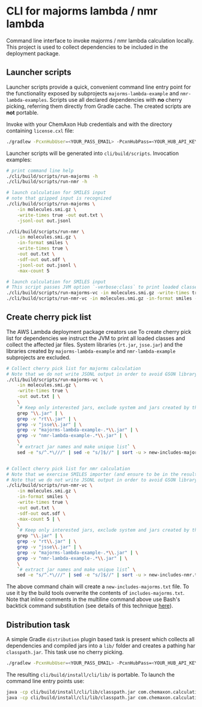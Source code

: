 CLI for majorms lambda / nmr lambda
===================================


Command line interface to invoke majorms / nmr lambda calculation locally. This project is used to collect dependencies
to be included in the deployment package.


Launcher scripts
----------------

Launcher scripts provide a quick, convenient command line entry point for the functionality exposed by subprojects `majorms-lambda-example`
and `nmr-lambda-examples`. Scripts 
use all declared dependencies with **no** cherry picking, referring them directly from Gradle cache. The created scripts are **not** portable.

Invoke with your ChemAxon Hub credentials and with the directory containing `license.cxl` file:

``` bash
./gradlew -PcxnHubUser=<YOUR_PASS_EMAIL> -PcxnHubPass=<YOUR_HUB_API_KEY> :cli:createScripts
```

Launcher scripts will be generated into `cli/build/scripts`. Invocation examples:

``` bash
# print command line help
./cli/build/scripts/run-majorms -h
./cli/build/scripts/run-nmr -h

# launch calculation for SMILES input
# note that gzipped input is recognized
./cli/build/scripts/run-majorms \
    -in molecules.smi.gz \
    -write-times true -out out.txt \
    -jsonl-out out.jsonl

./cli/build/scripts/run-nmr \
    -in molecules.smi.gz \
    -in-format smiles \
    -write-times true \
    -out out.txt \
    -sdf-out out.sdf \
    -jsonl-out out.jsonl \
    -max-count 5

# launch calculation for SMILES input
# This script passes JVM option `-verbose:class` to print loaded classes to standard output
./cli/build/scripts/run-majorms-vc -in molecules.smi.gz -write-times true -out out.txt
./cli/build/scripts/run-nmr-vc -in molecules.smi.gz -in-format smiles -write-times true -out out.txt -sdf-out out.sdf

```


Create cherry pick list
-----------------------

The AWS Lambda deployment package creators use 
To create cherry pick list for dependencies we instruct the JVM to print all loaded classes and collect the affected jar files. System libraries
(`rt.jar`, `jsse.jar`) and the libraries created by `majorms-lambda-example` and `nmr-lambda-example` subprojects are excluded.

``` bash
# Collect cherry pick list for majorms calculation
# Note that we do not write JSONL output in order to avoid GSON library to be in the result list
./cli/build/scripts/run-majorms-vc \
    -in molecules.smi.gz \
    -write-times true \
    -out out.txt | \
    \
    `# Keep only interested jars, exclude system and jars created by this project` \
    grep "\\.jar" | \
    grep -v "rt\\.jar" | \
    grep -v "jsse\\.jar" | \
    grep -v "majorms-lambda-example-.*\\.jar" | \
    grep -v "nmr-lambda-example-.*\\.jar" | \
    \
    `# extract jar names and make unique list` \
    sed -e "s/^.*\///" | sed -e "s/]$//" | sort -u > new-includes-majorms.txt


# Collect cherry pick list for nmr calculation
# Note that we exercise SMILES importer (and ensure to be in the result list) by using SMILES input format
# Note that we do not write JSONL output in order to avoid GSON library to be in the result list
./cli/build/scripts/run-nmr-vc \
    -in molecules.smi.gz \
    -in-format smiles \
    -write-times true \
    -out out.txt \
    -sdf-out out.sdf \
    -max-count 5 | \
    \
    `# Keep only interested jars, exclude system and jars created by this project` \
    grep "\\.jar" | \
    grep -v "rt\\.jar" | \
    grep -v "jsse\\.jar" | \
    grep -v "majorms-lambda-example-.*\\.jar" | \
    grep -v "nmr-lambda-example-.*\\.jar" | \
    \
    `# extract jar names and make unique list` \
    sed -e "s/^.*\///" | sed -e "s/]$//" | sort -u > new-includes-nmr.txt

```

The above command chain will create a `new-includes-majorms.txt` file. To use it by the build tools overwrite the contents of `includes-majorms.txt`. 
Note that 
inline comments in the multiline command above use Bash's backtick command substitution (see details of this technique 
[here](https://stackoverflow.com/a/12797512)).


Distribution task
-----------------

A simple Gradle `distribution` plugin based task is present which collects all dependencies and compiled jars into a `lib/` folder and creates a
pathing har `classpath.jar`. This task use no cherry picking. 

``` bash
./gradlew -PcxnHubUser=<YOUR_PASS_EMAIL> -PcxnHubPass=<YOUR_HUB_API_KEY> :cli:installDist
```

The resulting `cli/build/install/cli/lib/` is portable. To launch the command line entry points use:

``` bash
java -cp cli/build/install/cli/lib/classpath.jar com.chemaxon.calculations.cli.MajorMsCli -h
java -cp cli/build/install/cli/lib/classpath.jar com.chemaxon.calculations.cli.NmrCli -h
```


